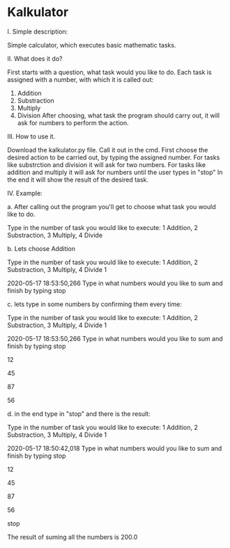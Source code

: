 # Kalkulator
I. Simple description:

Simple calculator, which executes basic mathematic tasks.

II. What does it do?

First starts with a question, what task would you like to do. Each task is assigned with a number, with which it is called out:
1. Addition 
2. Substraction
3. Multiply
4. Division
After choosing, what task the program should carry out, it will ask for numbers to perform the action.

III. How to use it.

Download the kalkulator.py file. Call it out in the cmd.
First choose the desired action to be carried out, by typing the assigned number.
For tasks like substrction and division it will ask for two numbers.
For tasks like addition and multiply it will ask for numbers until the user types in "stop"
In the end it will show the result of the desired task.

IV. Example:

a. After calling out the program you'll get to choose what task you would like to do.

Type in the number of task you would like to execute: 1 Addition, 2 Substraction, 3 Multiply, 4 Divide



b. Lets choose Addition

Type in the number of task you would like to execute: 1 Addition, 2 Substraction, 3 Multiply, 4 Divide 1

2020-05-17 18:53:50,266 Type in what numbers would you like to sum and finish by typing stop



c. lets type in some numbers by confirming them every time:


Type in the number of task you would like to execute: 1 Addition, 2 Substraction, 3 Multiply, 4 Divide 1

2020-05-17 18:53:50,266 Type in what numbers would you like to sum and finish by typing stop

12

45

87

56




d. in the end type in "stop" and there is the result:


Type in the number of task you would like to execute: 1 Addition, 2 Substraction, 3 Multiply, 4 Divide 1

2020-05-17 18:50:42,018 Type in what numbers would you like to sum and finish by typing stop

12

45

87

56

stop

The result of suming all the numbers is 200.0


